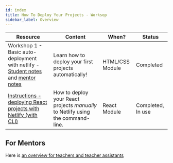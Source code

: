 ```yaml
---
id: index
title: How To Deploy Your Projects - Worksop
sidebar_label: Overview
---
```


| Resource                                                                                                                      | Content                                                                         | When?           | Status            |
| ----------------------------------------------------------------------------------------------------------------------------- | ------------------------------------------------------------------------------- | --------------- | ----------------- |
| Workshop 1 - Basic auto-deployment with netlify - [Student notes](workshop/workshop) and [mentor notes](workshop/workshop-1-mentors) | Learn how to deploy your first projects automatically!                          | HTML/CSS Module | Completed         |
| [Instructions - deploying React projects with Netlify (with CLI)](workshop/instructions)                                              | How to deploy your React projects _manually_ to Netlify using the command-line. | React Module    | Completed, In use |

## For Mentors

Here is [an overview for teachers and teacher assistants](mentors-guide.md)
